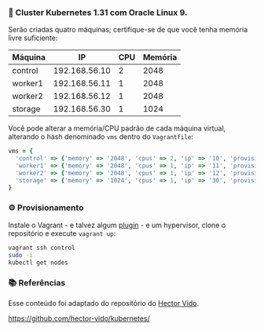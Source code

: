 ### 🚀 Cluster Kubernetes 1.31 com Oracle Linux 9.

Serão criadas quatro máquinas; certifique-se de que você tenha memória livre suficiente:

| Máquina | IP             | CPU | Memória |
|---------|----------------|-----|---------|
| control | 192.168.56.10 |   2 |    2048 |
| worker1 | 192.168.56.11 |   1 |    2048 |
| worker2 | 192.168.56.12 |   1 |    2048 |
| storage | 192.168.56.30 |   1 |     1024 |

Você pode alterar a memória/CPU padrão de cada máquina virtual, alterando o hash denominado `vms` dentro do `Vagrantfile`:

```ruby
vms = {
  'control' => {'memory' => '2048', 'cpus' => 2, 'ip' => '10', 'provision' => 'control.sh'},
  'worker1' => {'memory' => '2048', 'cpus' => 1, 'ip' => '11', 'provision' => 'worker.sh'},
  'worker2' => {'memory' => '2048', 'cpus' => 1, 'ip' => '12', 'provision' => 'worker.sh'},
  'storage' => {'memory' => '1024', 'cpus' => 1, 'ip' => '30', 'provision' => 'storage.sh'}
}
```

### ⚙ Provisionamento

Instale o Vagrant - e talvez algum [plugin](https://vagrant-lists.github.io/) - e um hypervisor, clone o repositório e execute `vagrant up`:

```bash
vagrant ssh control
sudo -i
kubectl get nodes
```

### 📚 Referências

Esse conteúdo foi adaptado do repositório do [Hector Vido](https://github.com/hector-vido/).

https://github.com/hector-vido/kubernetes/
